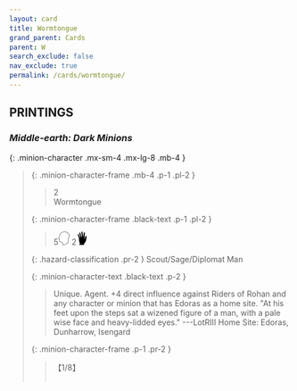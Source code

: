 ```yaml
---
layout: card
title: Wormtongue
grand_parent: Cards
parent: W
search_exclude: false
nav_exclude: true
permalink: /cards/wormtongue/
---
```


## PRINTINGS


### _Middle-earth: Dark Minions_

{: .minion-character .mx-sm-4 .mx-lg-8 .mb-4 }
> {: .minion-character-frame .mb-4 .p-1 .pl-2 }
> > <div class="hazard-mp">2</div>
> > <div class="card-name">Wormtongue</div>
>
> {: .minion-character-frame .black-text .p-1 .pl-2 }
> > 5![](/assets/images/mind.svg) 2![](/assets/images/di.svg)
>
> {: .hazard-classification .pr-2 }
> Scout/Sage/Diplomat Man
>
> {: .minion-character-text .black-text .p-2 }
> > Unique. Agent. +4 direct influence against Riders of Rohan and any character or minion that has Edoras as a home site.  "At his feet upon the steps sat a wizened figure of a man, with a pale wise face and heavy-lidded eyes." ---LotRIII  Home Site: Edoras, Dunharrow, Isengard  
>
> {: .minion-character-frame .p-1 .pr-2 }
> > <div class="card-shield">【1/8】</div>
> > <div class="card-corruption-white">&nbsp;</div>
